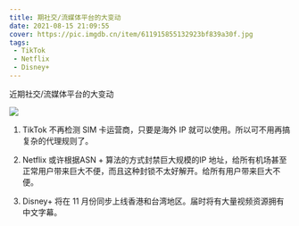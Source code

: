 ```yaml
---
title: 期社交/流媒体平台的大变动
date: 2021-08-15 21:09:55
cover: https://pic.imgdb.cn/item/611915855132923bf839a30f.jpg
tags:
 - TikTok
 - Netflix
 - Disney+
---
```


近期社交/流媒体平台的大变动

![](https://pic.imgdb.cn/item/611915855132923bf839a30f.jpg)

1. TikTok 不再检测 SIM 卡运营商，只要是海外 IP 就可以使用。所以可不用再搞复杂的代理规则了。

2. Netflix 或许根据ASN + 算法的方式封禁巨大规模的IP 地址，给所有机场甚至正常用户带来巨大不便，而且这种封锁不太好解开。给所有用户带来巨大不便。

3. Disney+ 将在 11 月份同步上线香港和台湾地区。届时将有大量视频资源拥有中文字幕。

